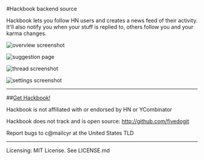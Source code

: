#Hackbook backend source

Hackbook lets you follow HN users and creates a news feed of their activity. It'll also notify you when your stuff is replied to, others follow you and your karma changes.

![overview screenshot](https://s3.amazonaws.com/cyrus-general/main_explainer3.png)

![suggestion page](https://s3.amazonaws.com/cyrus-general/suggestions_page.png)

![thread screenshot](https://s3.amazonaws.com/cyrus-general/comment_overlay_640x480.png)

![settings screenshot](https://s3.amazonaws.com/cyrus-general/settings_tab.png)

---------------

##[Get Hackbook!](https://chrome.google.com/webstore/detail/hackbook/logdfcelflpgcbfebibbeajmhpofckjh) 

Hackbook is not affiliated with or endorsed by HN or YCombinator

Hackbook does not track and is open source:
http://github.com/fivedogit

Report bugs to c@mailcyr at the United States TLD

---------------

Licensing: MIT License. See LICENSE.md